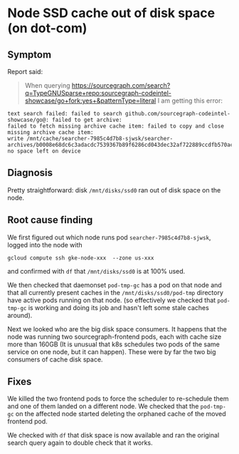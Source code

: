 # Node SSD cache out of disk space (on dot-com)

## Symptom

Report said:

> When querying https://sourcegraph.com/search?q=TypeGNUSparse+repo:sourcegraph-codeintel-showcase/go+fork:yes+&patternType=literal
> I am getting this error:

```text
text search failed: failed to search github.com/sourcegraph-codeintel-showcase/go@: failed to get archive: 
failed to fetch missing archive cache item: failed to copy and close missing archive cache item: 
write /mnt/cache/searcher-7985c4d7b8-sjwsk/searcher-archives/b0008e68dc6c3adacdc7539367b89f6286cd043dec32af722889ccdfb570acea.zip.part: 
no space left on device
```

## Diagnosis

Pretty straightforward: disk `/mnt/disks/ssd0` ran out of disk space on the node.

## Root cause finding

We first figured out which node runs pod `searcher-7985c4d7b8-sjwsk`, logged into the node with 

```shell script
gcloud compute ssh gke-node-xxx  --zone us-xxx
```
and confirmed with `df` that `/mnt/disks/ssd0` is at 100% used.

We then checked that daemonset `pod-tmp-gc` has a pod on that node
and that all currently present caches in the `/mnt/disks/ssd0/pod-tmp` directory have active pods running on that node.
(so effectively we checked that `pod-tmp-gc` is working and doing its job and hasn't left some stale caches around).
 
Next we looked who are the big disk space consumers. It happens that the node was running
two sourcegraph-frontend pods, each with cache size more than 160GB (It is unusual that k8s schedules two pods of the same
 service on one node, but it can happen). These were by far the two big consumers of cache disk space.
 
## Fixes

We killed the two frontend pods to force the scheduler to re-schedule them and one of them landed on a different node.
We checked that the `pod-tmp-gc` on the affected node started deleting the orphaned cache of the moved frontend pod.

We checked with `df` that disk space is now available and ran the original search query again to double check that it works.
